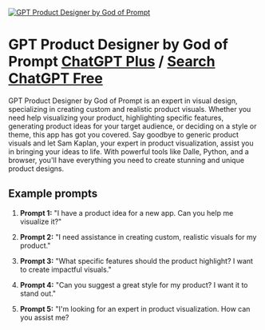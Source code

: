
[![GPT Product Designer by God of Prompt](https://files.oaiusercontent.com/file-zMSKsa9Vd5MNcJN3QruZNuXV?se=2123-10-17T09%3A37%3A36Z&sp=r&sv=2021-08-06&sr=b&rscc=max-age%3D31536000%2C%20immutable&rscd=attachment%3B%20filename%3D61f3a30d-45f6-4e02-a1e0-a6db5d349f90.webp&sig=IszV1wXmFtcuIo9ldx9SyDiw7ld9WxovqksJ/rbbA8Q%3D)](https://chat.openai.com/g/g-ObnTYhLV2-gpt-product-designer-by-god-of-prompt)

# GPT Product Designer by God of Prompt [ChatGPT Plus](https://chat.openai.com/g/g-ObnTYhLV2-gpt-product-designer-by-god-of-prompt) / [Search ChatGPT Free](https://gptcall.net/index.html#/?search=GPT%20Product%20Designer%20by%20God%20of%20Prompt)

GPT Product Designer by God of Prompt is an expert in visual design, specializing in creating custom and realistic product visuals. Whether you need help visualizing your product, highlighting specific features, generating product ideas for your target audience, or deciding on a style or theme, this app has got you covered. Say goodbye to generic product visuals and let Sam Kaplan, your expert in product visualization, assist you in bringing your ideas to life. With powerful tools like Dalle, Python, and a browser, you'll have everything you need to create stunning and unique product designs.

## Example prompts

1. **Prompt 1:** "I have a product idea for a new app. Can you help me visualize it?"

2. **Prompt 2:** "I need assistance in creating custom, realistic visuals for my product."

3. **Prompt 3:** "What specific features should the product highlight? I want to create impactful visuals."

4. **Prompt 4:** "Can you suggest a great style for my product? I want it to stand out."

5. **Prompt 5:** "I'm looking for an expert in product visualization. How can you assist me?


